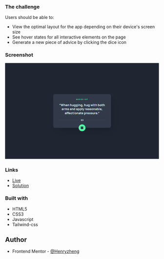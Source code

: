 ### The challenge

Users should be able to:

- View the optimal layout for the app depending on their device's screen size
- See hover states for all interactive elements on the page
- Generate a new piece of advice by clicking the dice icon

### Screenshot

![](./ss.png)

### Links

- [Live](https://suite-landingpage.netlify.app/)
- [Solution](https://www.frontendmentor.io/solutions/tailwind-react-Wn_ZSfU9N)

### Built with

- HTML5
- CSS3
- Javascript
- Tailwind-css

## Author

- Frontend Mentor - [@Henryzheng](https://www.frontendmentor.io/profile/LonelyBuddy)
